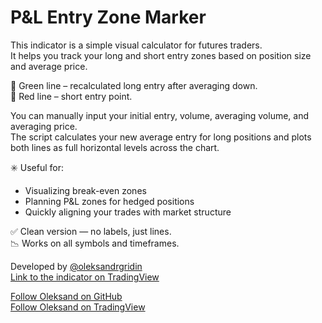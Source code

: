 # P&L Entry Zone Marker

This indicator is a simple visual calculator for futures traders. \
It helps you track your long and short entry zones based on position size and average price.

🔹 Green line – recalculated long entry after averaging down. \
🔹 Red line – short entry point.

You can manually input your initial entry, volume, averaging volume, and averaging price. \
The script calculates your new average entry for long positions and plots both lines as full horizontal levels across the chart.

✳️ Useful for:

- Visualizing break-even zones
- Planning P&L zones for hedged positions
- Quickly aligning your trades with market structure

✅ Clean version — no labels, just lines. \
📉 Works on all symbols and timeframes.

Developed by [@oleksandrgridin](https://github.com/oleksandrgridin) \
[Link to the indicator on TradingView](https://www.tradingview.com/script/MepiMfH1-P-L-Entry-Zone-Marker-clean/)

[Follow Oleksand on GitHub](https://github.com/oleksandrgridin) \
[Follow Oleksand on TradingView](https://www.tradingview.com/u/oleksandrgridin/)
